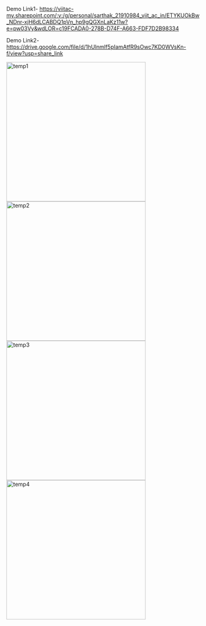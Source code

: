 Demo Link1-
https://viitac-my.sharepoint.com/:v:/g/personal/sarthak_21910984_viit_ac_in/ETYKUOkBw_NDnr-xjH6dLCABDQ1pVn_hp9gQGXnLaKz11w?e=pw03Vy&wdLOR=c19FCADA0-278B-D74F-A663-FDF7D2B98334

Demo Link2-
https://drive.google.com/file/d/1hUlnmlf5pIamAtfR9sOwc7KD0WVsKn-f/view?usp=share_link


<img width="363" alt="temp1" src="https://user-images.githubusercontent.com/64783930/213959326-2971a749-2892-4b4b-8018-4f56e78c9a17.png">
<img width="363" alt="temp2" src="https://user-images.githubusercontent.com/64783930/213959332-3ce126da-1f60-49cc-8826-188fd28ea6c6.png">
<img width="363" alt="temp3" src="https://user-images.githubusercontent.com/64783930/213959336-c7cd7bf4-0c9f-49d8-8559-b89021abe34b.png">
<img width="363" alt="temp4" src="https://user-images.githubusercontent.com/64783930/213959338-82b85971-970e-4aeb-baf3-3aa7f55eadd1.png">
